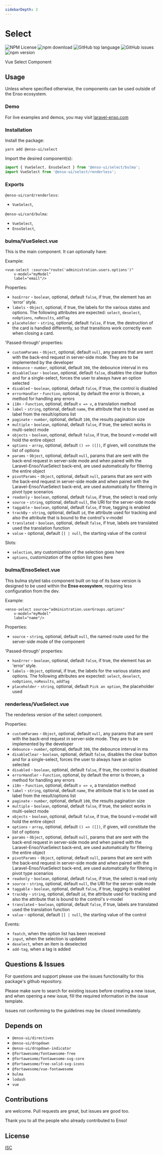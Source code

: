 ```yaml
---
sidebarDepth: 3
---
```


# Select

![NPM License](https://img.shields.io/npm/l/@enso-ui/select.svg)
![npm download](https://img.shields.io/npm/dm/@enso-ui/select.svg)
![GitHub top language](https://img.shields.io/github/languages/top/enso-ui/select.svg)
![GitHub issues](https://img.shields.io/github/issues/enso-ui/select.svg)
![npm version](https://img.shields.io/npm/v/@enso-ui/select.svg)

Vue Select Component

## Usage

Unless where specified otherwise, the components can be used outside of the Enso ecosystem.

### Demo

For live examples and demos, you may visit [laravel-enso.com](https://www.laravel-enso.com)

### Installation

Install the package:
```
yarn add @enso-ui/select
```
Import the desired component(s):
```js
import { VueSelect, EnsoSelect } from '@enso-ui/select/bulma';
import VueSelect from '@enso-ui/select/renderless';
```

### Exports

`@enso-ui/card/renderless`:
- `VueSelect`,

`@enso-ui/card/bulma`:
- `VueSelect`,
- `EnsoSelect`,

### bulma/VueSelect.vue

This is the main component. It can optionally have:

Example:
```vue
<vue-select :source="route('administration.users.options')"
    v-model="myModel"
    label="email"/>
```

Properties:
- `hasError` - `boolean`, optional, default `false`, if true, the element has an 'error' style.
- `labels` - `Object`, optional, if true, the labels for the various states and options. The following 
attributes are expected: `select`, `deselect`, `noOptions`, `noResults`, `addTag`
- `placeholder` - `string`, optional, default `false`, if true, the destruction of the card is handled
differently, so that transitions work correctly even when closing a card.

'Passed-through' properties:
 - `customParams` - `Object`, optional, default `null`, any params that are sent with the back-end request in server-side mode.
 They are to be implemented by the developer
 - `debounce` - `number`, optional, default `300`, the debounce interval in ms
 - `disableClear` - `boolean`, optional, default `false`, disables the clear button and for a single-select, forces the user
 to always have an option selected
 - `disabled` - `boolean`, optional, default `false`, if true, the control is disabled
 - `errorHandler` - `Function`, optional, by default the error is thrown, a method for handling any errors
 - `i18n` - `Function`, optional, default `v => v`, a translation method
 - `label` - `string`, optional, default `name`, the attribute that is to be used as label from the result/options list
 - `paginate` - `number`, optional, default `100`, the results pagination size
 - `multiple` - `boolean`, optional, default `false`, if true, the select works in multi-select mode
 - `objects` - `boolean`, optional, default `false`, if true, the bound v-model will hold the entire object 
 - `options` - `array`, optional, default `() => ([])`, if given, will constitute the list of options 
 - `params` - `Object`, optional, default `null`, params that are sent with the back-end request in server-side mode and 
 when paired with the Laravel-Enso/VueSelect back-end, are used automatically for filtering the entire object 
 - `pivotParams` - `Object`, optional, default `null`, params that are sent with the back-end request in server-side mode and 
 when paired with the Laravel-Enso/VueSelect back-end, are used automatically for filtering in pivot type scenarios
 - `readonly` - `boolean`, optional, default `false`, if true, the select is read only
 - `source` - `string`, optional, default `null`, the URI for the server-side mode 
 - `taggable` - `boolean`, optional, default `false`, if true, tagging is enabled
 - `trackBy` - `string`, optional, default `id`, the attribute used for tracking and also the attribute that is bound to the 
 control's v-model
 - `translated` - `boolean`, optional, default `false`, if true, labels are translated used the translation function
 - `value` - optional, default `[] | null`, the starting value of the control

Slots:
- `selection`, any customization of the selection goes here
- `options`, customization of the option list goes here

### bulma/EnsoSelect.vue

This bulma styled tabs component built on top of its base version is 
designed to be used within the **Enso ecosystem**, requiring less configuration from the dev. 


Example:
```vue
<enso-select source="administration.userGroups.options"
    v-model="myModel"
    label="name"/>
```

Properties:
- `source` - `string`, optional, default `null`, the named route used for the server-side mode of the component

'Passed-through' properties:
- `hasError` - `boolean`, optional, default `false`, if true, the element has an 'error' style.
- `labels` - `Object`, optional, if true, the labels for the various states and options. The following 
attributes are expected: `select`, `deselect`, `noOptions`, `noResults`, `addTag`
- `placeholder` - `string`, optional, default `Pick an option`, the placeholder used

### renderless/VueSelect.vue

The renderless version of the select component.

Properties:
 - `customParams` - `Object`, optional, default `null`, any params that are sent with the back-end request in server-side mode.
 They are to be implemented by the developer
 - `debounce` - `number`, optional, default `300`, the debounce interval in ms
 - `disableClear` - `boolean`, optional, default `false`, disables the clear button and for a single-select, forces the user
 to always have an option selected
 - `disabled` - `boolean`, optional, default `false`, if true, the control is disabled
 - `errorHandler` - `Function`, optional, by default the error is thrown, a method for handling any errors
 - `i18n` - `Function`, optional, default `v => v`, a translation method
 - `label` - `string`, optional, default `name`, the attribute that is to be used as label from the result/options list
 - `paginate` - `number`, optional, default `100`, the results pagination size
 - `multiple` - `boolean`, optional, default `false`, if true, the select works in multi-select mode
 - `objects` - `boolean`, optional, default `false`, if true, the bound v-model will hold the entire object 
 - `options` - `array`, optional, default `() => ([])`, if given, will constitute the list of options 
 - `params` - `Object`, optional, default `null`, params that are sent with the back-end request in server-side mode and 
 when paired with the Laravel-Enso/VueSelect back-end, are used automatically for filtering the entire object 
 - `pivotParams` - `Object`, optional, default `null`, params that are sent with the back-end request in server-side mode and 
 when paired with the Laravel-Enso/VueSelect back-end, are used automatically for filtering in pivot type scenarios
 - `readonly` - `boolean`, optional, default `false`, if true, the select is read only
 - `source` - `string`, optional, default `null`, the URI for the server-side mode 
 - `taggable` - `boolean`, optional, default `false`, if true, tagging is enabled
 - `trackBy` - `string`, optional, default `id`, the attribute used for tracking and also the attribute that is bound to the 
 control's v-model
 - `translated` - `boolean`, optional, default `false`, if true, labels are translated used the translation function
 - `value` - optional, default `[] | null`, the starting value of the control

Events:
- `featch`, when the option list has been received
- `input`, when the selection is updated
- `deselect`, when an item is deselected
- `add-tag`, when a tag is added

## Questions & Issues

For questions and support please use the issues functionality
for this package's github repository.

Please make sure to search for existing issues before creating a new issue,
and when opening a new issue, fill the required information in the issue template.

Issues not conforming to the guidelines may be closed immediately.

## Depends on

- `@enso-ui/directives`
- `@enso-ui/dropdown`
- `@enso-ui/dropdown-indicator`
- `@fortawesome/fontawesome-free`
- `@fortawesome/fontawesome-svg-core`
- `@fortawesome/free-solid-svg-icons`
- `@fortawesome/vue-fontawesome`
- `bulma`
- `lodash`
- `vue`

## Contributions

are welcome. Pull requests are great, but issues are good too.

Thank you to all the people who already contributed to Enso!

## License

[ISC](https://opensource.org/licenses/ISC)
